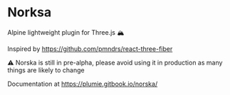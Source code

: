 # Norksa

Alpine lightweight plugin for Three.js 🏔️

Inspired by https://github.com/pmndrs/react-three-fiber

⚠️ Norska is still in pre-alpha, please avoid using it in production as many things are likely to change

Documentation at https://plumie.gitbook.io/norska/
